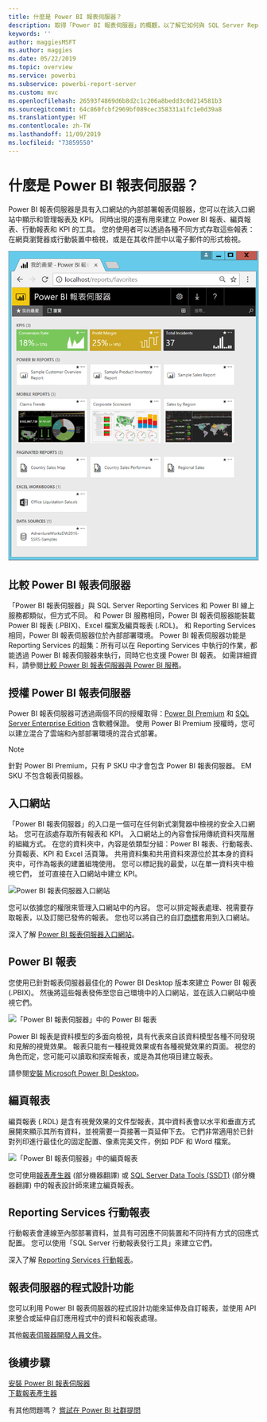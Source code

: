 ```yaml
---
title: 什麼是 Power BI 報表伺服器？
description: 取得「Power BI 報表伺服器」的概觀，以了解它如何與 SQL Server Reporting Services (SSRS) 及其餘 Power BI 搭配運作。
keywords: ''
author: maggiesMSFT
ms.author: maggies
ms.date: 05/22/2019
ms.topic: overview
ms.service: powerbi
ms.subservice: powerbi-report-server
ms.custom: mvc
ms.openlocfilehash: 26593f4869d6b8d2c1c206a8bedd3c0d214581b3
ms.sourcegitcommit: 64c860fcbf2969bf089cec358331a1fc1e0d39a8
ms.translationtype: HT
ms.contentlocale: zh-TW
ms.lasthandoff: 11/09/2019
ms.locfileid: "73859550"
---
```

# <a name="what-is-power-bi-report-server"></a>什麼是 Power BI 報表伺服器？

Power BI 報表伺服器是具有入口網站的內部部署報表伺服器，您可以在該入口網站中顯示和管理報表及 KPI。 同時出現的還有用來建立 Power BI 報表、編頁報表、行動報表和 KPI 的工具。 您的使用者可以透過各種不同方式存取這些報表：在網頁瀏覽器或行動裝置中檢視，或是在其收件匣中以電子郵件的形式檢視。

![Power BI 報表伺服器入口網站](media/get-started/power-bi-report-server-overview.png)

## <a name="comparing-power-bi-report-server"></a>比較 Power BI 報表伺服器 
「Power BI 報表伺服器」與 SQL Server Reporting Services 和 Power BI 線上服務都類似，但方式不同。 和 Power BI 服務相同，Power BI 報表伺服器能裝載 Power BI 報表 (.PBIX)、Excel 檔案及編頁報表 (.RDL)。 和 Reporting Services 相同，Power BI 報表伺服器位於內部部署環境。 Power BI 報表伺服器功能是 Reporting Services 的超集：所有可以在 Reporting Services 中執行的作業，都能透過 Power BI 報表伺服器來執行，同時它也支援 Power BI 報表。 如需詳細資料，請參閱[比較 Power BI 報表伺服器與 Power BI 服務](compare-report-server-service.md)。

## <a name="licensing-power-bi-report-server"></a>授權 Power BI 報表伺服器
Power BI 報表伺服器可透過兩個不同的授權取得：[Power BI Premium](../service-premium-what-is.md) 和 [SQL Server Enterprise Edition](https://www.microsoft.com/sql-server/sql-server-2017-editions) 含軟體保證。 使用 Power BI Premium 授權時，您可以建立混合了雲端和內部部署環境的混合式部署。  

> [!NOTE]
> 針對 Power BI Premium，只有 P SKU 中才會包含 Power BI 報表伺服器。 EM SKU 不包含報表伺服器。

## <a name="web-portal"></a>入口網站
「Power BI 報表伺服器」的入口是一個可在任何新式瀏覽器中檢視的安全入口網站。 您可在該處存取所有報表和 KPI。 入口網站上的內容會採用傳統資料夾階層的組織方式。 在您的資料夾中，內容是依類型分組：Power BI 報表、行動報表、分頁報表、KPI 和 Excel 活頁簿。 共用資料集和共用資料來源位於其本身的資料夾中，可作為報表的建置組塊使用。 您可以標記我的最愛，以在單一資料夾中檢視它們， 並可直接在入口網站中建立 KPI。 

![Power BI 報表伺服器入口網站](media/get-started/web-portal.png)

您可以依據您的權限來管理入口網站中的內容。 您可以排定報表處理、視需要存取報表，以及訂閱已發佈的報表。 您也可以將自己的自訂[商標](https://docs.microsoft.com/sql/reporting-services/branding-the-web-portal)套用到入口網站。 

深入了解 [Power BI 報表伺服器入口網站](https://docs.microsoft.com/sql/reporting-services/web-portal-ssrs-native-mode)。

## <a name="power-bi-reports"></a>Power BI 報表
您使用已針對報表伺服器最佳化的 Power BI Desktop 版本來建立 Power BI 報表 (.PBIX)。 然後將這些報表發佈至您自己環境中的入口網站，並在該入口網站中檢視它們。

![「Power BI 報表伺服器」中的 Power BI 報表](media/get-started/powerbi-reports.png)

Power BI 報表是資料模型的多面向檢視，具有代表來自該資料模型各種不同發現和見解的視覺效果。  報表只能有一種視覺效果或有各種視覺效果的頁面。 視您的角色而定，您可能可以讀取和探索報表，或是為其他項目建立報表。

請參閱[安裝 Microsoft Power BI Desktop](install-powerbi-desktop.md)。

## <a name="paginated-reports"></a>編頁報表
編頁報表 (.RDL) 是含有視覺效果的文件型報表，其中資料表會以水平和垂直方式展開來顯示其所有資料，並視需要一頁接著一頁延伸下去。 它們非常適用於已針對列印進行最佳化的固定配置、像素完美文件，例如 PDF 和 Word 檔案。 

![「Power BI 報表伺服器」中的編頁報表](media/get-started/paginated-reports.png)

您可使用[報表產生器](https://docs.microsoft.com/sql/reporting-services/report-builder/report-builder-in-sql-server-2016) \(部分機器翻譯\) 或 [SQL Server Data Tools (SSDT)](https://docs.microsoft.com/sql/reporting-services/tools/reporting-services-in-sql-server-data-tools-ssdt) \(部分機器翻譯\) 中的報表設計師來建立編頁報表。

## <a name="reporting-services-mobile-reports"></a>Reporting Services 行動報表
行動報表會連線至內部部署資料，並具有可因應不同裝置和不同持有方式的回應式配置。 您可以使用「SQL Server 行動報表發行工具」來建立它們。

深入了解 [Reporting Services 行動報表](https://docs.microsoft.com/sql/reporting-services/mobile-reports/create-mobile-reports-with-sql-server-mobile-report-publisher)。 

## <a name="report-server-programming-features"></a>報表伺服器的程式設計功能
您可以利用 Power BI 報表伺服器的程式設計功能來延伸及自訂報表，並使用 API 來整合或延伸自訂應用程式中的資料和報表處理。

其他[報表伺服器開發人員文件](https://docs.microsoft.com/sql/reporting-services/reporting-services-developer-documentation)。

## <a name="next-steps"></a>後續步驟
[安裝 Power BI 報表伺服器](install-report-server.md)  
[下載報表產生器](https://www.microsoft.com/download/details.aspx?id=53613)  

有其他問題嗎？ [嘗試在 Power BI 社群提問](https://community.powerbi.com/)


